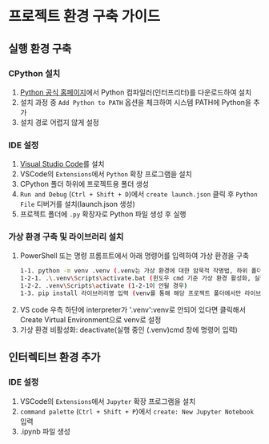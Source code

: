 # 프로젝트 환경 구축 가이드

## 실행 환경 구축

### CPython 설치
1. [Python 공식 홈페이지](https://www.python.org)에서 Python 컴파일러(인터프리터)를 다운로드하여 설치
2. 설치 과정 중 `Add Python to PATH` 옵션을 체크하여 시스템 PATH에 Python을 추가
3. 설치 경로 어렵지 않게 설정

### IDE 설정
1. [Visual Studio Code](https://code.visualstudio.com)를 설치
2. VSCode의 `Extensions`에서 `Python` 확장 프로그램을 설치
3. CPython 폴더 하위에 프로젝트용 폴더 생성
4. `Run and Debug` (`Ctrl + Shift + D`)에서 `create launch.json` 클릭 후 `Python File` 디버거를 설치(launch.json 생성)
5. 프로젝트 폴더에 `.py` 확장자로 Python 파일 생성 후 실행

### 가상 환경 구축 및 라이브러리 설치

1. PowerShell 또는 명령 프롬프트에서 아래 명령어를 입력하여 가상 환경을 구축
   ```bash
   1-1. python -m venv .venv (.venv는 가상 환경에 대한 암묵적 작명법, 하위 폴더 생성 후 가상 환경 구축)
   1-2-1. .\.venv\Scripts\activate.bat (윈도우 cmd 기준 가상 환경 활성화, 실행 환경에 따라 명령어가 다를 수 있다.)
   1-2-2. .venv\Scripts\activate (1-2-1이 안될 경우)
   1-3. pip install 라이브러리명 입력 (venv를 통해 해당 프로젝트 폴더에서만 라이브러리가 설치되도록 설정)
2. VS code 우측 하단에 interpreter가 '.venv':venv로 안되어 있다면 클릭해서 Create Virtual Environment으로 venv로 설정
3. 가상 환경 비활성화: deactivate(실행 중인 (.venv)cmd 창에 명령어 입력)


## 인터렉티브 환경 추가

### IDE 설정
1. VSCode의 `Extensions`에서 `Jupyter` 확장 프로그램을 설치
2. `command palette` (`Ctrl + Shift + P`)에서 `create: New Jupyter Notebook` 입력
3. .ipynb 파일 생성
